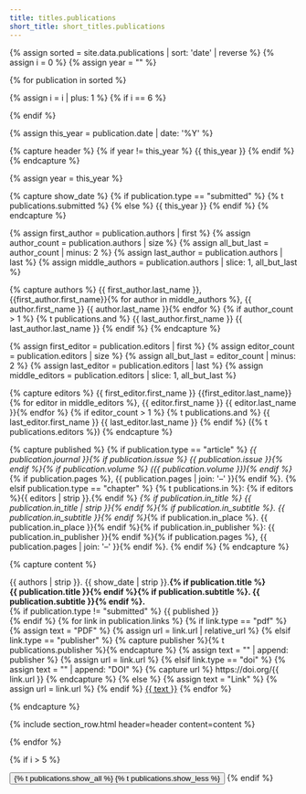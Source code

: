 ```yaml
---
title: titles.publications
short_title: short_titles.publications
---
```


{% assign sorted = site.data.publications | sort: 'date' | reverse %}
{% assign i = 0 %}
{% assign year = "" %}

{% for publication in sorted %}

{% assign i = i | plus: 1 %}
{% if i == 6 %}
  <div class="collapse publications-expand">
{% endif %}

{% assign this_year = publication.date | date: '%Y' %}

{% capture header %}
  {% if year != this_year %} {{ this_year }} {% endif %}
{% endcapture %}

{% assign year = this_year %}

{% capture show_date %}
{% if publication.type == "submitted" %}
{% t publications.submitted %}
{% else %}
{{ this_year }}
{% endif %}
{% endcapture %}

{% assign first_author = publication.authors | first %}
{% assign author_count = publication.authors | size %}
{% assign all_but_last = author_count | minus: 2 %}
{% assign last_author = publication.authors | last %}
{% assign middle_authors = publication.authors | slice: 1, all_but_last %}

{% capture authors %}
{{ first_author.last_name }}, {{first_author.first_name}}{% for author in middle_authors %},
{{ author.first_name }} {{ author.last_name }}{% endfor %}
{% if author_count > 1 %}
{% t publications.and %} {{ last_author.first_name }} {{ last_author.last_name }}
{% endif %}
{% endcapture %}

{% assign first_editor = publication.editors | first %}
{% assign editor_count = publication.editors | size %}
{% assign all_but_last = editor_count | minus: 2 %}
{% assign last_editor = publication.editors | last %}
{% assign middle_editors = publication.editors | slice: 1, all_but_last %}

{% capture editors %}
{{ first_editor.first_name }} {{first_editor.last_name}}{% for editor in middle_editors %},
{{ editor.first_name }} {{ editor.last_name }}{% endfor %}
{% if editor_count > 1 %}
{% t publications.and %} {{ last_editor.first_name }} {{ last_editor.last_name }}
{% endif %}
({% t publications.editors %})
{% endcapture %}

{% capture published %}
{% if publication.type == "article" %}
  <em>{{ publication.journal }}{% if publication.issue %}
  {{ publication.issue }}{% endif %}{% if publication.volume %}
  ({{ publication.volume }}){% endif %}</em>{% if publication.pages %},
  {{ publication.pages | join: '–' }}{% endif %}.
{% elsif publication.type == "chapter" %}
  {% t publications.in %}:
  {% if editors %}{{ editors | strip  }}.{% endif %}
  <em>{% if publication.in_title %} {{ publication.in_title | strip }}{% endif %}{% if publication.in_subtitle %}.
  {{ publication.in_subtitle }}{% endif %}</em>{% if publication.in_place %}.
  {{ publication.in_place }}{% endif %}{% if publication.in_publisher %}: 
  {{ publication.in_publisher }}{% endif %}{% if publication.pages %},
  {{ publication.pages | join: '–' }}{% endif %}.
{% endif %}
{% endcapture %}

{% capture content %}
<p>
{{ authors | strip }}. {{ show_date | strip }}.<strong>{% if publication.title %}<br />
{{ publication.title }}{% endif %}{% if publication.subtitle %}.
{{ publication.subtitle }}{% endif %}.</strong><br />
{% if publication.type != "submitted" %}
{{ published }}<br />
{% endif %}
{% for link in publication.links %}
  {% if link.type == "pdf" %}
    {% assign text = "<i class='fas fa-file-pdf mr-2'></i>PDF" %}
    {% assign url = link.url | relative_url %}
  {% elsif link.type == "publisher" %}
    {% capture publisher %}{% t publications.publisher %}{% endcapture %}
    {% assign text = "<i class='fas fa-link mr-2'></i>" | append: publisher %}
    {% assign url = link.url %}
  {% elsif link.type == "doi" %}
    {% assign text = "<i class='fas fa-cube mr-2'></i>" | append: "DOI" %}
    {% capture url %}
    https://doi.org/{{ link.url }}
    {% endcapture %}
  {% else %}
    {% assign text = "Link" %}
    {% assign url = link.url %}
  {% endif %}
  <a class="btn btn-sm btn-outline-primary mt-1" href="{{ url | strip }}">{{ text }}</a>
{% endfor %}
</p>
{% endcapture %}

{% include section_row.html header=header content=content %}

{% endfor %}

{% if i > 5 %}
  </div>
  <button class="btn btn-primary form-control collapsed" type="button" data-toggle="collapse" data-target=".publications-expand">
    <span class="if-collapsed">{% t publications.show_all %}<i class="fas fa-caret-down ml-2"></i></span>
    <span class="if-not-collapsed">{% t publications.show_less %}<i class="fas fa-caret-up ml-2"></i></span>
  </button>
{% endif %}

